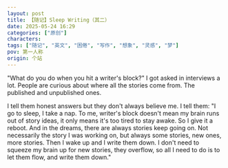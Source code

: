 ```yaml
---
layout: post
title: 【随记】Sleep Writing（其二）
date: 2025-05-24 16:29
categories: ["原创"]
characters: 
tags: ["随记", "英文", "困倦", "写作", "想象", "灵感", "梦"]
pov: 第一人称
origin: 个站
---
```


"What do you do when you hit a writer's block?" I got asked in interviews a lot. People are curious about where all the stories come from. The published and unpublished ones.

I tell them honest answers but they don't always believe me. I tell them: "I go to sleep, I take a nap. To me, writer's block doesn't mean my brain runs out of story ideas, it only means it's too tired to stay awake. So I give it a reboot. And in the dreams, there are always stories keep going on. Not necessarily the story I was working on, but always some stories, new ones, more stories. Then I wake up and I write them down. I don't need to squeeze my brain up for new stories, they overflow, so all I need to do is to let them flow, and write them down."

